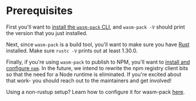 # Prerequisites

First you'll want to [install the `wasm-pack` CLI][wasm-pack], and `wasm-pack
-V` should print the version that you just installed.

[wasm-pack]: https://rustwasm.github.io/wasm-pack/installer/

Next, since `wasm-pack` is a build tool, you'll want to make sure you have
[Rust][rust] installed. Make sure `rustc -V` prints out at least 1.30.0.

[rust]: https://www.rust-lang.org/tools/install

Finally, if you're using `wasm-pack` to publish to NPM, you'll want
to [install and configure `npm`][npm]. In the future, we intend to rewrite the
npm registry client bits so that the need for a Node runtime is eliminated. If
you're excited about that work- you should reach out to the maintainers and get
involved!

[npm]: prerequisites/npm.html

Using a non-rustup setup? Learn how to configure it for wasm-pack [here](prerequisites/non-rustup-setups.html).
